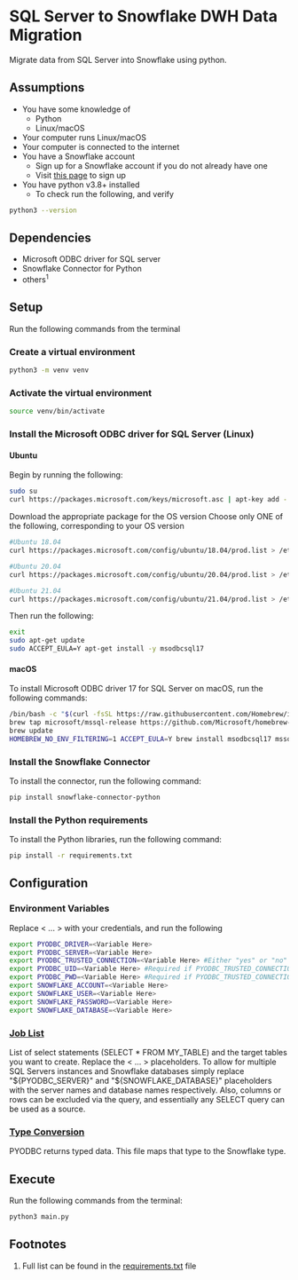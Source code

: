# SQL Server to Snowflake DWH Data Migration

Migrate data from SQL Server into Snowflake using python.

## Assumptions
* You have some knowledge of
  * Python
  * Linux/macOS
* Your computer runs Linux/macOS
* Your computer is connected to the internet
* You have a Snowflake account
    * Sign up for a Snowflake account if you do not already have one
    * Visit [this page](https://signup.snowflake.com) to sign up 
* You have python v3.8+ installed
  * To check run the following, and verify
```bash
python3 --version
```

## Dependencies
* Microsoft ODBC driver for SQL server
* Snowflake Connector for Python
* others<sup>1</sup>

## Setup
Run the following commands from the terminal
### Create a virtual environment 
```bash
python3 -m venv venv
```
### Activate the virtual environment
```bash
source venv/bin/activate
```

### Install the Microsoft ODBC driver for SQL Server (Linux)

#### Ubuntu
Begin by running the following:

```bash
sudo su
curl https://packages.microsoft.com/keys/microsoft.asc | apt-key add -
```

Download the appropriate package for the OS version
Choose only ONE of the following, corresponding to your OS version

```bash
#Ubuntu 18.04
curl https://packages.microsoft.com/config/ubuntu/18.04/prod.list > /etc/apt/sources.list.d/mssql-release.list

#Ubuntu 20.04
curl https://packages.microsoft.com/config/ubuntu/20.04/prod.list > /etc/apt/sources.list.d/mssql-release.list

#Ubuntu 21.04
curl https://packages.microsoft.com/config/ubuntu/21.04/prod.list > /etc/apt/sources.list.d/mssql-release.list
```

Then run the following:
```bash
exit
sudo apt-get update
sudo ACCEPT_EULA=Y apt-get install -y msodbcsql17
```

#### macOS
To install Microsoft ODBC driver 17 for SQL Server on macOS, run the following commands:
```bash
/bin/bash -c "$(curl -fsSL https://raw.githubusercontent.com/Homebrew/install/master/install.sh)"
brew tap microsoft/mssql-release https://github.com/Microsoft/homebrew-mssql-release
brew update
HOMEBREW_NO_ENV_FILTERING=1 ACCEPT_EULA=Y brew install msodbcsql17 mssql-tools
```

### Install the Snowflake Connector
To install the connector, run the following command:
```bash
pip install snowflake-connector-python
```

### Install the Python requirements
To install the Python libraries, run the following command:
```bash
pip install -r requirements.txt
```


## Configuration

### Environment Variables
Replace < ... > with your credentials, and run the following

```bash
export PYODBC_DRIVER=<Variable Here>
export PYODBC_SERVER=<Variable Here>
export PYODBC_TRUSTED_CONNECTION=<Variable Here> #Either "yes" or "no" (without the Quotation marks)
export PYODBC_UID=<Variable Here> #Required if PYODBC_TRUSTED_CONNECTION is no
export PYODBC_PWD=<Variable Here> #Required if PYODBC_TRUSTED_CONNECTION is no
export SNOWFLAKE_ACCOUNT=<Variable Here>
export SNOWFLAKE_USER=<Variable Here>
export SNOWFLAKE_PASSWORD=<Variable Here>
export SNOWFLAKE_DATABASE=<Variable Here>
```

### [Job List](job_list.json)
List of select statements (SELECT * FROM MY_TABLE) and the target tables you want to create. Replace the < ... > placeholders. To allow for multiple SQL Servers instances and Snowflake databases simply replace "${PYODBC_SERVER}" and "${SNOWFLAKE_DATABASE}" placeholders with the server names and database names respectively. Also, columns or rows can be excluded via the query, and essentially any SELECT query can be used as a source. 

 
### [Type Conversion](type_conversion.json)
PYODBC returns typed data. This file maps that type to the Snowflake type. 


## Execute
Run the following commands from the terminal:
```bash
python3 main.py
```


## Footnotes
1. Full list can be found in the [requirements.txt](requirements.txt) file


<img src="https://us-central1-trackgit-analytics.cloudfunctions.net/token/ping/kwna4gs9gbwxovaj5zjk" height="1" width="1"/>
